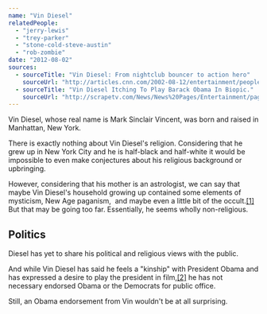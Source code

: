 ```yaml
---
name: "Vin Diesel"
relatedPeople:
  - "jerry-lewis"
  - "trey-parker"
  - "stone-cold-steve-austin"
  - "rob-zombie"
date: "2012-08-02"
sources:
  - sourceTitle: "Vin Diesel: From nightclub bouncer to action hero"
    sourceUrl: "http://articles.cnn.com/2002-08-12/entertainment/people.cel.diesel_1_pavla-hrbkova-bouncer-roles?_s=PM:SHOWBIZ"
  - sourceTitle: "Vin Diesel Itching To Play Barack Obama In Biopic."
    sourceUrl: "http://scrapetv.com/News/News%20Pages/Entertainment/pages-10/Vin-Diesel-itching-to-play-Barack-Obama-in-biopic-Scrape-TV-The-World-on-your-side.html"
---
```


Vin Diesel, whose real name is Mark Sinclair Vincent, was born and raised in Manhattan, New York.

There is exactly nothing about Vin Diesel's religion. Considering that he grew up in New York City and he is half-black and half-white it would be impossible to even make conjectures about his religious background or upbringing.

However, considering that his mother is an astrologist, we can say that maybe Vin Diesel's household growing up contained some elements of mysticism, New Age paganism,  and maybe even a little bit of the occult.<a class="source-citation" href="http://articles.cnn.com/2002-08-12/entertainment/people.cel.diesel_1_pavla-hrbkova-bouncer-roles?_s=PM:SHOWBIZ" title="Vin Diesel: From nightclub bouncer to action hero">[1]</a> But that may be going too far. Essentially, he seems wholly non-religious.


## Politics

Diesel has yet to share his political and religious views with the public.

And while Vin Diesel has said he feels a "kinship" with President Obama and has expressed a desire to play the president in film,<a class="source-citation" href="http://scrapetv.com/News/News%20Pages/Entertainment/pages-10/Vin-Diesel-itching-to-play-Barack-Obama-in-biopic-Scrape-TV-The-World-on-your-side.html" title="Vin Diesel Itching To Play Barack Obama In Biopic.">[2]</a> he has not necessary endorsed Obama or the Democrats for public office.

Still, an Obama endorsement from Vin wouldn't be at all surprising.